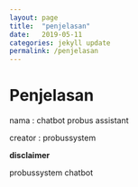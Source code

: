```yaml
---
layout: page
title:  "penjelasan"
date:   2019-05-11
categories: jekyll update
permalink: /penjelasan
---
```


# Penjelasan

nama : chatbot probus assistant

creator : probussystem


__disclaimer__

probussystem chatbot
